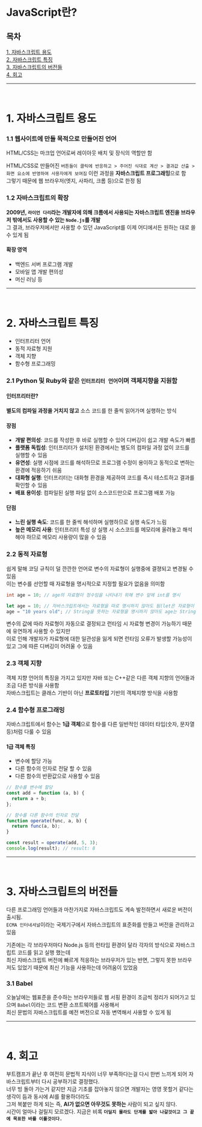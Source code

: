 # JavaScript란?

## 목차

[1. 자바스크립트 용도](#1-자바스크립트-용도)<br>
[2. 자바스크립트 특징](#2-자바스크립트-특징)<br>
[3. 자바스크립트의 버전들](#3-자바스크립트의-버전들)<br>
[4. 회고]()

---

<br>

# 1. 자바스크립트 용도

### 1.1 웹사이트에 만들 목적으로 만들어진 언어

HTML/CSS는 마크업 언어로써 레이아웃 배치 및 장식의 역할만 함

HTML/CSS로 만들어진 `버튼들이 클릭에 반응하고 > 주어진 식대로 계산 > 결과값 산출 > 화면 요소에 반영하여 사용자에게 보여짐` 이런 과정을 **자바스크립트 프로그래밍**으로 함<br>
그렇기 때문에 웹 브라우저(엣지, 사파리, 크롬 등)으로 한정 됨

### 1.2 자바스크립트의 확장

**2009년, `라이언 다리`라는 개발자에 의해 크롬에서 사용되는 자바스크립트 엔진을 브라우저 밖에서도 사용할 수 있는 `Node.js`를 개발**<br>
그 결과, 브라우저에서만 사용할 수 있던 JavaScript를 이제 어디에서든 원하는 대로 쓸 수 있게 됨

#### 확장 영역

- 백엔드 서버 프로그램 개발
- 모바일 앱 개발 편의성
- 머신 러닝 등

---

<br>

# 2. 자바스크립트 특징

- 인터프리터 언어
- 동적 자료형 지원
- 객체 지향
- 함수형 프로그래밍

### 2.1 Python 및 Ruby와 같은 `인터프리터 언어`이며 객체지향을 지원함<br>

#### 인터프리터란?

**별도의 컴파일 과정을 거치지 않고** 소스 코드를 한 줄씩 읽어가며 실행하는 방식

#### 장점

- **개발 편의성**: 코드를 작성한 후 바로 실행할 수 있어 디버깅이 쉽고 개발 속도가 빠름
- **플랫폼 독립성**: 인터프리터가 설치된 환경에서는 별도의 컴파일 과정 없이 코드를 실행할 수 있음
- **유연성**: 실행 시점에 코드를 해석하므로 프로그램 수정이 용이하고 동적으로 변하는 환경에 적응하기 쉬움
- **대화형 실행**: 인터프리터는 대화형 환경을 제공하여 코드를 즉시 테스트하고 결과를 확인할 수 있음
- **배표 용이성**: 컴파일된 실행 파일 없이 소스코드만으로 프로그램 배포 가능

#### 단점

- **느린 실행 속도**: 코드를 한 줄씩 해석하며 실행하므로 실행 속도가 느림
- **높은 메모리 사용**: 인터프리터 특성 상 실행 시 소스코드를 메모리에 올려놓고 해석해야 하므로 메모리 사용량이 많을 수 있음

### 2.2 동적 자료형

쉽게 말해 코딩 규칙이 덜 깐깐한 언어로 변수의 자료형이 실행중에 결졍되고 변경될 수 있음<br>
이는 변수를 선언할 때 자료형을 명시적으로 지정할 필요가 없음을 의미함

```c++
int age = 10; // age의 자료형이 정수임을 나타내기 위해 변수 앞에 int를 명시
```

```js
let age = 10; // 자바스크립트에서는 자료형을 따로 명시하지 않아도 됨(let은 자료형이 아닌 변수 선언하는 키워드임)
age = "10 years old"; // String을 뜻하는 자료형을 명시하지 않아도 age는 String 자료형으로 변경됨
```

변수의 값에 따라 자료형이 자동으로 결정되고 런타임 시 자료형 변경이 가능하기 때문에 유연하게 사용할 수 있지만<br>
이로 인해 개발자가 자료형에 대한 일관성을 잃게 되면 런타임 오류가 발생할 가능성이 있고 그에 따른 디버깅이 어려울 수 있음

### 2.3 객체 지향

객체 지향 언어의 특징을 가지고 있지만 자바 또는 C++같은 다른 객체 지향의 언어들과 조금 다른 방식을 사용함<br>
자바스크립트는 클래스 기반이 아닌 **프로토타입** 기반의 객체지향 방식을 사용함

### 2.4 함수형 프로그래밍

자바스크립트에서 함수는 **1급 객체**으로 함수를 다른 일반적인 데이터 타입(숫자, 문자열 등)처럼 다룰 수 있음

#### 1급 객체 특징

- 변수에 할당 가능
- 다른 함수의 인자로 전달 할 수 있음
- 다른 함수의 반환값으로 사용할 수 있음

```js
// 함수를 변수에 할당
const add = function (a, b) {
  return a + b;
};

// 함수를 다른 함수의 인자로 전달
function operate(func, a, b) {
  return func(a, b);
}

const result = operate(add, 5, 3);
console.log(result); // result: 8
```

---

<br>

# 3. 자바스크립트의 버전들

다른 프로그래밍 언어들과 마찬가지로 자바스크립트도 계속 발전하면서 새로운 버전이 출시됨.<br>
`ECMA 인터네셔널`이라는 국제기구에서 자바스크립트의 표준화를 만들고 버전을 관리하고 있음

기존에는 각 브라우저마다 Node.js 등의 런타임 환경이 달라 각자의 방식으로 자바스크립트 코드를 읽고 실행 했는데<br>
최신 자바스크립트 버전에 빠르게 적응하는 브라우저가 있는 반면, 그렇지 못한 브라우저도 있었기 때문에 최신 기능을 사용하는데 어려움이 있었음<br>

### 3.1 Babel

오늘날에는 웹표준을 준수하는 브라우저들로 웹 서핑 환경이 조금씩 정리가 되어가고 있으며 `Babel`이라는 코드 변환 소프트웨어를 사용해서<br>
최신 문법의 자바스크립트를 예전 버전으로 자동 변역해서 사용할 수 있게 됨

---

<br>

# 4. 회고

부트캠프가 끝난 후 여전히 문법적 지식이 너무 부족하다는걸 다시 한번 느끼게 되어 자바스크립트부터 다시 공부하기로 결정했다.<br>
너무 빙 돌아 가는거 같지만 지금 기초를 잡아놓지 않으면 개발자는 영영 못할거 같다는 생각이 듬과 동시에 AI를 활용하더라도<br>
그저 복붙만 하게 되는 즉, **AI가 없으면 아무것도 못하는** 사람이 되고 싶지 않다.<br>
시간이 얼마나 걸릴지 모르겠다. 지금은 비록 **`더딜지 몰라도 단계를 밟아 나갈것이고 그 끝에 목표한 바를 이룰것이다.`**
